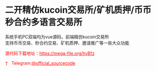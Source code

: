 # 二开精仿kucoin交易所/矿机质押/币币秒合约多语言交易所

系统手机PC双端均为vue源码，前端精仿kucoin交易所<br>支持币币交易、秒合约交易、矿机质押、邀请推广等一些大众功能<br>


<p style="color: red;">源代码下载地址：<a href="https://mega-file.org/hvBfz" style="color: red;">https://mega-file.org/hvBfz</a></p><p style="color: red;"><img src="https://cdn-icons-png.flaticon.com/512/2111/2111646.png" alt="Telegram Icon" style="width: 16px; vertical-align: middle; margin-right: 5px;">Telegram:<a href="https://t.me/official_sourcecode" style="color: red;">@official_sourcecode</a></p>